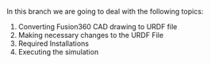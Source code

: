 In this branch we are going to deal with the following topics:
1) Converting Fusion360 CAD drawing to URDF file
2) Making necessary changes to the URDF File
3) Required Installations
4) Executing the simulation

